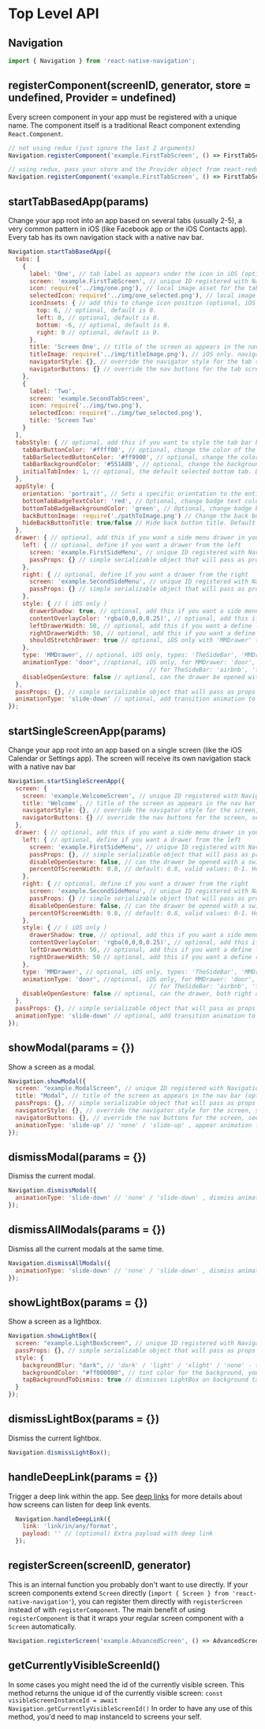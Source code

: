 # Top Level API

## Navigation

```js
import { Navigation } from 'react-native-navigation';
```

## registerComponent(screenID, generator, store = undefined, Provider = undefined)

Every screen component in your app must be registered with a unique name. The component itself is a traditional React component extending `React.Component`.

```js
// not using redux (just ignore the last 2 arguments)
Navigation.registerComponent('example.FirstTabScreen', () => FirstTabScreen);

// using redux, pass your store and the Provider object from react-redux
Navigation.registerComponent('example.FirstTabScreen', () => FirstTabScreen, store, Provider);
```

## startTabBasedApp(params)

Change your app root into an app based on several tabs (usually 2-5), a very common pattern in iOS (like Facebook app or the iOS Contacts app). Every tab has its own navigation stack with a native nav bar.

```js
Navigation.startTabBasedApp({
  tabs: [
    {
      label: 'One', // tab label as appears under the icon in iOS (optional)
      screen: 'example.FirstTabScreen', // unique ID registered with Navigation.registerScreen
      icon: require('../img/one.png'), // local image asset for the tab icon unselected state (optional on iOS)
      selectedIcon: require('../img/one_selected.png'), // local image asset for the tab icon selected state (optional, iOS only. On Android, Use `tabBarSelectedButtonColor` instead)
      iconInsets: { // add this to change icon position (optional, iOS only).
        top: 6, // optional, default is 0.
        left: 0, // optional, default is 0.
        bottom: -6, // optional, default is 0.
        right: 0 // optional, default is 0.
      },
      title: 'Screen One', // title of the screen as appears in the nav bar (optional)
      titleImage: require('../img/titleImage.png'), // iOS only. navigation bar title image instead of the title text of the pushed screen (optional)
      navigatorStyle: {}, // override the navigator style for the tab screen, see "Styling the navigator" below (optional),
      navigatorButtons: {} // override the nav buttons for the tab screen, see "Adding buttons to the navigator" below (optional)
    },
    {
      label: 'Two',
      screen: 'example.SecondTabScreen',
      icon: require('../img/two.png'),
      selectedIcon: require('../img/two_selected.png'),
      title: 'Screen Two'
    }
  ],
  tabsStyle: { // optional, add this if you want to style the tab bar beyond the defaults
    tabBarButtonColor: '#ffff00', // optional, change the color of the tab icons and text (also unselected). On Android, add this to appStyle
    tabBarSelectedButtonColor: '#ff9900', // optional, change the color of the selected tab icon and text (only selected). On Android, add this to appStyle
    tabBarBackgroundColor: '#551A8B', // optional, change the background color of the tab bar
    initialTabIndex: 1, // optional, the default selected bottom tab. Default: 0. On Android, add this to appStyle
  },
  appStyle: {
    orientation: 'portrait', // Sets a specific orientation to the entire app. Default: 'auto'. Supported values: 'auto', 'landscape', 'portrait'
    bottomTabBadgeTextColor: 'red', // Optional, change badge text color. Android only
    bottomTabBadgeBackgroundColor: 'green', // Optional, change badge background color. Android only
    backButtonImage: require('./pathToImage.png') // Change the back button default arrow image with provided image. iOS only
    hideBackButtonTitle: true/false // Hide back button title. Default is false. If `backButtonTitle` provided so it will take into account and the `backButtonTitle` value will show. iOS only
  },
  drawer: { // optional, add this if you want a side menu drawer in your app
    left: { // optional, define if you want a drawer from the left
      screen: 'example.FirstSideMenu', // unique ID registered with Navigation.registerScreen
      passProps: {} // simple serializable object that will pass as props to all top screens (optional)
    },
    right: { // optional, define if you want a drawer from the right
      screen: 'example.SecondSideMenu', // unique ID registered with Navigation.registerScreen
      passProps: {} // simple serializable object that will pass as props to all top screens (optional)
    },
    style: { // ( iOS only )
      drawerShadow: true, // optional, add this if you want a side menu drawer shadow
      contentOverlayColor: 'rgba(0,0,0,0.25)', // optional, add this if you want a overlay color when drawer is open
      leftDrawerWidth: 50, // optional, add this if you want a define left drawer width (50=percent)
      rightDrawerWidth: 50, // optional, add this if you want a define right drawer width (50=percent)
      shouldStretchDrawer: true // optional, iOS only with 'MMDrawer' type, whether or not the panning gesture will “hard-stop” at the maximum width for a given drawer side, default : true
    },
    type: 'MMDrawer', // optional, iOS only, types: 'TheSideBar', 'MMDrawer' default: 'MMDrawer'
    animationType: 'door', //optional, iOS only, for MMDrawer: 'door', 'parallax', 'slide', 'slide-and-scale'
                                        // for TheSideBar: 'airbnb', 'facebook', 'luvocracy','wunder-list'
    disableOpenGesture: false // optional, can the drawer be opened with a swipe instead of button
  },
  passProps: {}, // simple serializable object that will pass as props to all top screens (optional)
  animationType: 'slide-down' // optional, add transition animation to root change: 'none', 'slide-down', 'fade'
});
```

## startSingleScreenApp(params)

Change your app root into an app based on a single screen (like the iOS Calendar or Settings app). The screen will receive its own navigation stack with a native nav bar

```js
Navigation.startSingleScreenApp({
  screen: {
    screen: 'example.WelcomeScreen', // unique ID registered with Navigation.registerScreen
    title: 'Welcome', // title of the screen as appears in the nav bar (optional)
    navigatorStyle: {}, // override the navigator style for the screen, see "Styling the navigator" below (optional)
    navigatorButtons: {} // override the nav buttons for the screen, see "Adding buttons to the navigator" below (optional)
  },
  drawer: { // optional, add this if you want a side menu drawer in your app
    left: { // optional, define if you want a drawer from the left
      screen: 'example.FirstSideMenu', // unique ID registered with Navigation.registerScreen
      passProps: {}, // simple serializable object that will pass as props to all top screens (optional)
      disableOpenGesture: false, // can the drawer be opened with a swipe instead of button (optional, Android only)
      percentOfScreenWidth: 0.8, // default: 0.8, valid values: 0-1. How many procent of the screen size the drawer should take in width. (optional, Android only)
    },
    right: { // optional, define if you want a drawer from the right
      screen: 'example.SecondSideMenu', // unique ID registered with Navigation.registerScreen
      passProps: {} // simple serializable object that will pass as props to all top screens (optional)
      disableOpenGesture: false, // can the drawer be opened with a swipe instead of button (optional, Android only)
      percentOfScreenWidth: 0.8, // default: 0.8, valid values: 0-1. How many procent of the screen size the drawer should take in width. (optional, Android only)
    },
    style: { // ( iOS only )
      drawerShadow: true, // optional, add this if you want a side menu drawer shadow
      contentOverlayColor: 'rgba(0,0,0,0.25)', // optional, add this if you want a overlay color when drawer is open
      leftDrawerWidth: 50, // optional, add this if you want a define left drawer width (50=percent)
      rightDrawerWidth: 50 // optional, add this if you want a define right drawer width (50=percent)
    },
    type: 'MMDrawer', // optional, iOS only, types: 'TheSideBar', 'MMDrawer' default: 'MMDrawer'
    animationType: 'door', //optional, iOS only, for MMDrawer: 'door', 'parallax', 'slide', 'slide-and-scale'
                                        // for TheSideBar: 'airbnb', 'facebook', 'luvocracy','wunder-list'
    disableOpenGesture: false // optional, can the drawer, both right and left, be opened with a swipe instead of button
  },
  passProps: {}, // simple serializable object that will pass as props to all top screens (optional)
  animationType: 'slide-down' // optional, add transition animation to root change: 'none', 'slide-down', 'fade'
});
```

## showModal(params = {})

Show a screen as a modal.

```js
Navigation.showModal({
  screen: "example.ModalScreen", // unique ID registered with Navigation.registerScreen
  title: "Modal", // title of the screen as appears in the nav bar (optional)
  passProps: {}, // simple serializable object that will pass as props to the modal (optional)
  navigatorStyle: {}, // override the navigator style for the screen, see "Styling the navigator" below (optional)
  navigatorButtons: {}, // override the nav buttons for the screen, see "Adding buttons to the navigator" below (optional)
  animationType: 'slide-up' // 'none' / 'slide-up' , appear animation for the modal (optional, default 'slide-up')
});
```

## dismissModal(params = {})

Dismiss the current modal.

```js
Navigation.dismissModal({
  animationType: 'slide-down' // 'none' / 'slide-down' , dismiss animation for the modal (optional, default 'slide-down')
});
```

## dismissAllModals(params = {})

Dismiss all the current modals at the same time.

```js
Navigation.dismissAllModals({
  animationType: 'slide-down' // 'none' / 'slide-down' , dismiss animation for the modal (optional, default 'slide-down')
});
```

## showLightBox(params = {})

Show a screen as a lightbox.

```js
Navigation.showLightBox({
  screen: "example.LightBoxScreen", // unique ID registered with Navigation.registerScreen
  passProps: {}, // simple serializable object that will pass as props to the lightbox (optional)
  style: {
    backgroundBlur: "dark", // 'dark' / 'light' / 'xlight' / 'none' - the type of blur on the background
    backgroundColor: "#ff000080", // tint color for the background, you can specify alpha here (optional)
    tapBackgroundToDismiss: true // dismisses LightBox on background taps (optional)
  }
});
```

## dismissLightBox(params = {})

Dismiss the current lightbox.

```js
Navigation.dismissLightBox();
```

## handleDeepLink(params = {})

Trigger a deep link within the app. See [deep links](https://wix.github.io/react-native-navigation/#/deep-links) for more details about how screens can listen for deep link events.

```js
  Navigation.handleDeepLink({
    link: 'link/in/any/format',
    payload: '' // (optional) Extra payload with deep link
  });
```

## registerScreen(screenID, generator)

This is an internal function you probably don't want to use directly. If your screen components extend `Screen` directly (`import { Screen } from 'react-native-navigation'`), you can register them directly with `registerScreen` instead of with `registerComponent`. The main benefit of using `registerComponent` is that it wraps your regular screen component with a `Screen` automatically.

```js
Navigation.registerScreen('example.AdvancedScreen', () => AdvancedScreen);
```

## getCurrentlyVisibleScreenId()
In some cases you might need the id of the currently visible screen. This method returns the unique id of the currently visible screen:
`const visibleScreenInstanceId = await Navigation.getCurrentlyVisibleScreenId()`
In order to have any use of this method, you'd need to map instanceId to screens your self.
